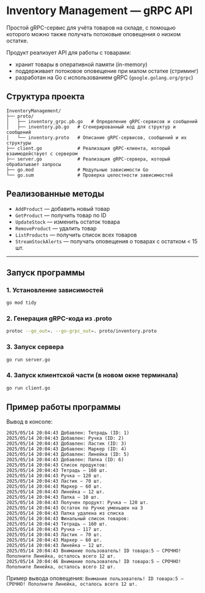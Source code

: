 # Inventory Management — gRPC API

Простой gRPC-сервис для учёта товаров на складе, с помощью которого можно также получать потоковые оповещения о низком остатке.

Продукт реализует API для работы с товарами:

- хранит товары в оперативной памяти (in-memory)
- поддерживает потоковое оповещение при малом остатке (стриминг)
- разработан на Go с использованием gRPC (`google.golang.org/grpc`)


## Структура проекта

```
InventoryManagement/
├── proto/
│   ├── inventory_grpc.pb.go   # Определение gRPC-сервисов и сообщений
│   ├── inventory.pb.go   # Сгенерированный код для структур и сообщений
│   └── inventory.proto   # Описание gRPC-сервисов, сообщений и их структуры
├── client.go             # Реализация gRPC-клиента, который взаимодействует с сервером
├── server.go             # Реализация gRPC-сервера, который обрабатывает запросы
├── go.mod                # Модульные зависимости Go
└── go.sum                # Проверка целостности зависимостей
```


## Реализованные методы

- `AddProduct` — добавить новый товар
- `GetProduct` — получить товар по ID
- `UpdateStock` — изменить остаток товара
- `RemoveProduct` — удалить товар
- `ListProducts` — получить список всех товаров
- `StreamStockAlerts` — получать оповещения о товарах с остатком < 15 шт.

---

## Запуск программы

### 1. Установление зависимостей

```bash 
go mod tidy
```

### 2. Генерация gRPC-кода из .proto

```bash 
protoc --go_out=. --go-grpc_out=. proto/inventory.proto
```

### 3. Запуск сервера

```bash 
go run server.go
```

### 4. Запуск клиентской части (в новом окне терминала)

```bash 
go run client.go
```

## Пример работы программы
Вывод в консоле:
```
2025/05/14 20:04:43 Добавлен: Тетрадь (ID: 1)
2025/05/14 20:04:43 Добавлен: Ручка (ID: 2)
2025/05/14 20:04:43 Добавлен: Ластик (ID: 3)
2025/05/14 20:04:43 Добавлен: Маркер (ID: 4)
2025/05/14 20:04:43 Добавлен: Линейка (ID: 5)
2025/05/14 20:04:43 Добавлен: Папка (ID: 6)
2025/05/14 20:04:43 Список продуктов:
2025/05/14 20:04:43 Тетрадь — 160 шт.
2025/05/14 20:04:43 Ручка — 120 шт.
2025/05/14 20:04:43 Ластик — 70 шт.
2025/05/14 20:04:43 Маркер — 60 шт.
2025/05/14 20:04:43 Линейка — 12 шт.
2025/05/14 20:04:43 Папка — 10 шт.
2025/05/14 20:04:43 Получен продукт: Ручка — 120 шт.
2025/05/14 20:04:43 Остаток по Ручке уменьшен на 3
2025/05/14 20:04:43 Папка удалена из списка
2025/05/14 20:04:43 Финальный список товаров:
2025/05/14 20:04:43 Тетрадь — 160 шт.
2025/05/14 20:04:43 Ручка — 117 шт.
2025/05/14 20:04:43 Ластик — 70 шт.
2025/05/14 20:04:43 Маркер — 60 шт.
2025/05/14 20:04:43 Линейка — 12 шт.
2025/05/14 20:04:43 Внимание пользователь! ID товара:5 — СРОЧНО! Пополните Линейка, осталось всего 12 шт.
2025/05/14 20:04:46 Внимание пользователь! ID товара:5 — СРОЧНО! Пополните Линейка, осталось всего 12 шт.
```
Пример вывода оповещения: 
`Внимание пользователь! ID товара:5 — СРОЧНО! Пополните Линейка, осталось всего 12 шт.`







